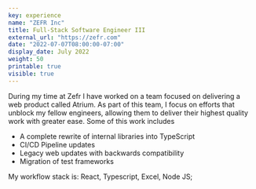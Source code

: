 ```yaml
---
key: experience
name: "ZEFR Inc"
title: Full-Stack Software Engineer III
external_url: "https://zefr.com"
date: "2022-07-07T08:00:00-07:00"
display_date: July 2022
weight: 50
printable: true
visible: true
---
```


During my time at Zefr I have worked on a team focused on delivering a web product called Atrium. As part of this team, I focus on efforts that unblock my fellow engineers, allowing them to deliver their highest quality work with greater ease. Some of this work includes

- A complete rewrite of internal libraries into TypeScript
- CI/CD Pipeline updates
- Legacy web updates with backwards compatibility
- Migration of test frameworks

My workflow stack is: React, Typescript, Excel, Node JS;

